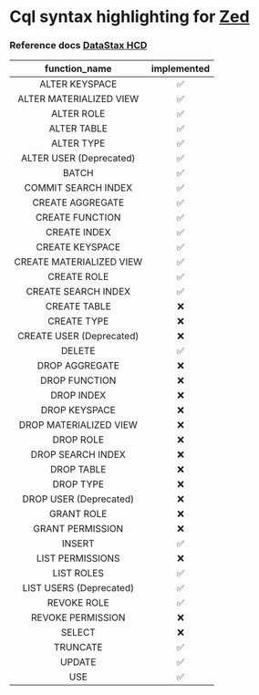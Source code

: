 # Cql syntax highlighting for [Zed](https://zed.dev/)

### Reference docs [DataStax HCD](https://docs.datastax.com/en/cql/hcd/reference/cql-reference-about.html)

| function_name              | implemented   |
|:--------------------------:|:-------------:|
| ALTER KEYSPACE              | :white_check_mark: |
| ALTER MATERIALIZED VIEW     | :white_check_mark: |
| ALTER ROLE                  | :white_check_mark: |
| ALTER TABLE                 | :white_check_mark: |
| ALTER TYPE                  | :white_check_mark: |
| ALTER USER (Deprecated)     | :white_check_mark: |
| BATCH                       | :white_check_mark: |
| COMMIT SEARCH INDEX         | :white_check_mark: |
| CREATE AGGREGATE            | :white_check_mark: |
| CREATE FUNCTION             | :white_check_mark: |
| CREATE INDEX                | :white_check_mark: |
| CREATE KEYSPACE             | :white_check_mark: |
| CREATE MATERIALIZED VIEW    | :white_check_mark: |
| CREATE ROLE                 | :white_check_mark: |
| CREATE SEARCH INDEX         | :white_check_mark: |
| CREATE TABLE                | :x:                |
| CREATE TYPE                 | :x:                |
| CREATE USER (Deprecated)    | :x:                |
| DELETE                      | :white_check_mark: |
| DROP AGGREGATE              | :x:                |
| DROP FUNCTION               | :x:                |
| DROP INDEX                  | :x:                |
| DROP KEYSPACE               | :x:                |
| DROP MATERIALIZED VIEW      | :x:                |
| DROP ROLE                   | :x:                |
| DROP SEARCH INDEX           | :x:                |
| DROP TABLE                  | :x:                |
| DROP TYPE                   | :x:                |
| DROP USER (Deprecated)      | :x:                |
| GRANT ROLE                  | :x:                |
| GRANT PERMISSION            | :x:                |
| INSERT                      | :white_check_mark: |
| LIST PERMISSIONS            | :x:                |
| LIST ROLES                  |:white_check_mark:  |
| LIST USERS (Deprecated)     | :white_check_mark: |
| REVOKE ROLE                 | :white_check_mark: |
| REVOKE PERMISSION           | :x:                |
| SELECT                      | :x:                |
| TRUNCATE                    | :white_check_mark: |
| UPDATE                      | :white_check_mark: |
| USE                         | :white_check_mark: |
